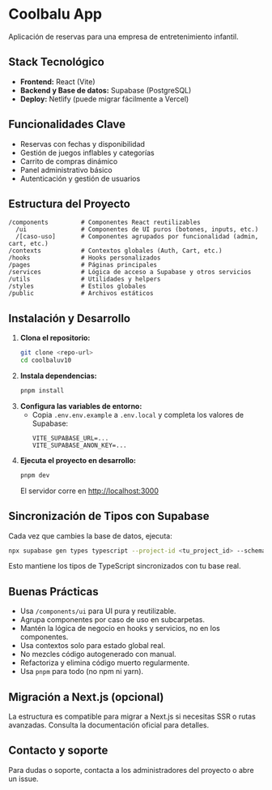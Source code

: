 # Coolbalu App

Aplicación de reservas para una empresa de entretenimiento infantil.

## Stack Tecnológico

- **Frontend:** React (Vite)
- **Backend y Base de datos:** Supabase (PostgreSQL)
- **Deploy:** Netlify (puede migrar fácilmente a Vercel)

## Funcionalidades Clave

- Reservas con fechas y disponibilidad
- Gestión de juegos inflables y categorías
- Carrito de compras dinámico
- Panel administrativo básico
- Autenticación y gestión de usuarios

## Estructura del Proyecto

```
/components         # Componentes React reutilizables
  /ui               # Componentes de UI puros (botones, inputs, etc.)
  /[caso-uso]       # Componentes agrupados por funcionalidad (admin, cart, etc.)
/contexts           # Contextos globales (Auth, Cart, etc.)
/hooks              # Hooks personalizados
/pages              # Páginas principales
/services           # Lógica de acceso a Supabase y otros servicios
/utils              # Utilidades y helpers
/styles             # Estilos globales
/public             # Archivos estáticos
```

## Instalación y Desarrollo

1. **Clona el repositorio:**
   ```bash
   git clone <repo-url>
   cd coolbaluv10
   ```
2. **Instala dependencias:**
   ```bash
   pnpm install
   ```
3. **Configura las variables de entorno:**
   - Copia `.env.env.example` a `.env.local` y completa los valores de Supabase:
     ```env
     VITE_SUPABASE_URL=...
     VITE_SUPABASE_ANON_KEY=...
     ```
4. **Ejecuta el proyecto en desarrollo:**
   ```bash
   pnpm dev
   ```
   El servidor corre en [http://localhost:3000](http://localhost:3000)

## Sincronización de Tipos con Supabase

Cada vez que cambies la base de datos, ejecuta:
```bash
npx supabase gen types typescript --project-id <tu_project_id> --schema public > services/supabase/types.ts
```
Esto mantiene los tipos de TypeScript sincronizados con tu base real.

## Buenas Prácticas

- Usa `/components/ui` para UI pura y reutilizable.
- Agrupa componentes por caso de uso en subcarpetas.
- Mantén la lógica de negocio en hooks y servicios, no en los componentes.
- Usa contextos solo para estado global real.
- No mezcles código autogenerado con manual.
- Refactoriza y elimina código muerto regularmente.
- Usa `pnpm` para todo (no npm ni yarn).

## Migración a Next.js (opcional)

La estructura es compatible para migrar a Next.js si necesitas SSR o rutas avanzadas. Consulta la documentación oficial para detalles.

## Contacto y soporte

Para dudas o soporte, contacta a los administradores del proyecto o abre un issue. 